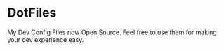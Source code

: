# DotFiles
My Dev Config Files now Open Source.
Feel free to use them for making your dev experience easy.
